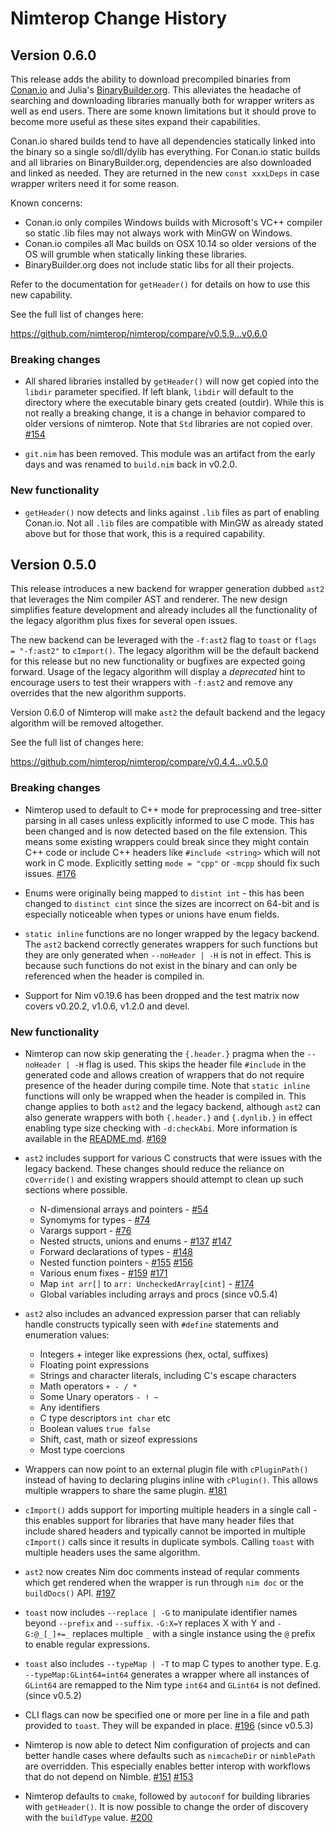 # Nimterop Change History

## Version 0.6.0

This release adds the ability to download precompiled binaries from [Conan.io](https://conan.io/center) and Julia's [BinaryBuilder.org](https://binarybuilder.org). This alleviates the  headache of searching and downloading libraries manually both for wrapper writers as well as end users. There are some known limitations but it should prove to become more useful as these sites expand their capabilities.

Conan.io shared builds tend to have all dependencies statically linked into the binary so a single so/dll/dylib has everything. For Conan.io static builds and all libraries on BinaryBuilder.org, dependencies are also downloaded and linked as needed. They are returned in the new `const xxxLDeps` in case wrapper writers need it for some reason.

Known concerns:
- Conan.io only compiles Windows builds with Microsoft's VC++ compiler so static .lib files may not always work with MinGW on Windows.
- Conan.io compiles all Mac builds on OSX 10.14 so older versions of the OS will grumble when statically linking these libraries.
- BinaryBuilder.org does not include static libs for all their projects.

Refer to the documentation for `getHeader()` for details on how to use this new capability.

See the full list of changes here:

https://github.com/nimterop/nimterop/compare/v0.5.9...v0.6.0

### Breaking changes

- All shared libraries installed by `getHeader()` will now get copied into the `libdir` parameter specified. If left blank, `libdir` will default to the directory where the executable binary gets created (outdir). While this is not really a breaking change, it is a change in behavior compared to older versions of nimterop. Note that `Std` libraries are not copied over. [#154](i154)

- `git.nim` has been removed. This module was an artifact from the early days and was renamed to `build.nim` back in v0.2.0.

### New functionality

- `getHeader()` now detects and links against `.lib` files as part of enabling Conan.io. Not all `.lib` files are compatible with MinGW as already stated above but for those that work, this is a required capability.



## Version 0.5.0

This release introduces a new backend for wrapper generation dubbed `ast2` that leverages the Nim compiler AST and renderer. The new design simplifies feature development and already includes all the functionality of the legacy algorithm plus fixes for several open issues.

The new backend can be leveraged with the `-f:ast2` flag to `toast` or `flags = "-f:ast2"` to `cImport()`. The legacy algorithm will be the default backend for this release but no new functionality or bugfixes are expected going forward. Usage of the legacy algorithm will display a *deprecated* hint to encourage users to test their wrappers with `-f:ast2` and remove any overrides that the new algorithm supports.

Version 0.6.0 of Nimterop will make `ast2` the default backend and the legacy algorithm will be removed altogether.

See the full list of changes here:

https://github.com/nimterop/nimterop/compare/v0.4.4...v0.5.0

### Breaking changes

- Nimterop used to default to C++ mode for preprocessing and tree-sitter parsing in all cases unless explicitly informed to use C mode. This has been changed and is now detected based on the file extension. This means some existing wrappers could break since they might contain C++ code or include C++ headers like `#include <string>` which will not work in C mode. Explicitly setting `mode = "cpp"` or `-mcpp` should fix such issues. [#176][i176]

- Enums were originally being mapped to `distint int` - this has been changed to `distinct cint` since the sizes are incorrect on 64-bit and is especially noticeable when types or unions have enum fields.

- `static inline` functions are no longer wrapped by the legacy backend. The `ast2` backend correctly generates wrappers for such functions but they are only generated when `--noHeader | -H` is not in effect. This is because such functions do not exist in the binary and can only be referenced when the header is compiled in.

- Support for Nim v0.19.6 has been dropped and the test matrix now covers v0.20.2, v1.0.6, v1.2.0 and devel.

### New functionality

- Nimterop can now skip generating the `{.header.}` pragma when the `--noHeader | -H` flag is used. This skips the header file `#include` in the generated code and allows creation of wrappers that do not require presence of the header during compile time. Note that `static inline` functions will only be wrapped when the header is compiled in. This change applies to both `ast2` and the legacy backend, although `ast2` can also generate wrappers with both `{.header.}` and `{.dynlib.}` in effect enabling type size checking with `-d:checkAbi`. More information is available in the [README.md](README.md). [#169][i169]

- `ast2` includes support for various C constructs that were issues with the legacy backend. These changes should reduce the reliance on `cOverride()` and existing wrappers should attempt to clean up such sections where possible.
  - N-dimensional arrays and pointers - [#54][i54]
  - Synomyms for types - [#74][i74]
  - Varargs support - [#76][i76]
  - Nested structs, unions and enums - [#137][i137] [#147][i147]
  - Forward declarations of types - [#148][i148]
  - Nested function pointers - [#155][i155] [#156][i156]
  - Various enum fixes - [#159][i159] [#171][i171]
  - Map `int arr[]` to `arr: UncheckedArray[cint]` - [#174][i174]
  - Global variables including arrays and procs (since v0.5.4)

- `ast2` also includes an advanced expression parser that can reliably handle constructs typically seen with `#define` statements and enumeration values:
  - Integers + integer like expressions (hex, octal, suffixes)
  - Floating point expressions
  - Strings and character literals, including C's escape characters
  - Math operators `+ - / *`
  - Some Unary operators `- ! ~`
  - Any identifiers
  - C type descriptors `int char` etc
  - Boolean values `true false`
  - Shift, cast, math or sizeof expressions
  - Most type coercions

- Wrappers can now point to an external plugin file with `cPluginPath()` instead of having to declaring plugins inline with `cPlugin()`. This allows multiple wrappers to share the same plugin. [#181][i181]

- `cImport()` adds support for importing multiple headers in a single call - this enables support for libraries that have many header files that include shared headers and typically cannot be imported in multiple `cImport()` calls since it results in duplicate symbols. Calling `toast` with multiple headers uses the same algorithm.

- `ast2` now creates Nim doc comments instead of reqular comments which get rendered when the wrapper is run through `nim doc` or the `buildDocs()` API. [#197][i197]

- `toast` now includes `--replace | -G` to manipulate identifier names beyond `--prefix` and `--suffix`. `-G:X=Y` replaces X with Y and `-G:@_[_]+=_` replaces multiple `_` with a single instance using the `@` prefix to enable regular expressions.

- `toast` also includes `--typeMap | -T` to map C types to another type. E.g. `--typeMap:GLint64=int64` generates a wrapper where all instances of `GLint64` are remapped to the Nim type `int64` and `GLint64` is not defined. (since v0.5.2)

- CLI flags can now be specified one or more per line in a file and path provided to `toast`. They will be expanded in place. [#196][i196] (since v0.5.3)

- Nimterop is now able to detect Nim configuration of projects and can better handle cases where defaults such as `nimcacheDir` or `nimblePath` are overridden. This especially enables better interop with workflows that do not depend on Nimble. [#151][i151] [#153][i153]

- Nimterop defaults to `cmake`, followed by `autoconf` for building libraries with `getHeader()`. It is now possible to change the order of discovery with the `buildType` value. [#200][i200]

[i54]: https://github.com/nimterop/nimterop/issues/54
[i74]: https://github.com/nimterop/nimterop/issues/74
[i76]: https://github.com/nimterop/nimterop/issues/76
[i137]: https://github.com/nimterop/nimterop/issues/137
[i147]: https://github.com/nimterop/nimterop/issues/147
[i148]: https://github.com/nimterop/nimterop/issues/148
[i151]: https://github.com/nimterop/nimterop/issues/151
[i153]: https://github.com/nimterop/nimterop/issues/153
[i154]: https://github.com/nimterop/nimterop/issues/154
[i155]: https://github.com/nimterop/nimterop/issues/155
[i156]: https://github.com/nimterop/nimterop/issues/156
[i159]: https://github.com/nimterop/nimterop/issues/159
[i169]: https://github.com/nimterop/nimterop/issues/169
[i171]: https://github.com/nimterop/nimterop/issues/171
[i174]: https://github.com/nimterop/nimterop/issues/174
[i176]: https://github.com/nimterop/nimterop/issues/176
[i181]: https://github.com/nimterop/nimterop/issues/181
[i196]: https://github.com/nimterop/nimterop/issues/196
[i197]: https://github.com/nimterop/nimterop/issues/197
[i200]: https://github.com/nimterop/nimterop/issues/200